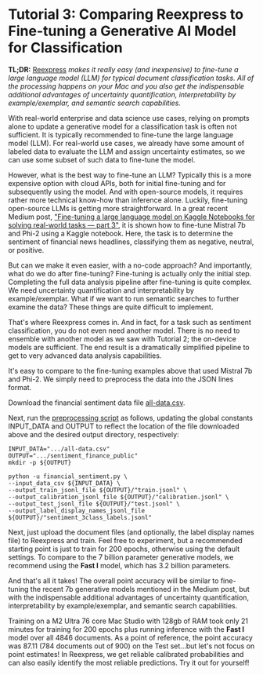 # Tutorial 3: Comparing Reexpress to Fine-tuning a Generative AI Model for Classification

**TL;DR:** [Reexpress](https://re.express/) *makes it really easy (and inexpensive) to fine-tune a large language model (LLM) for typical document classification tasks. All of the processing happens on your Mac and you also get the indispensable additional advantages of uncertainty quantification, interpretability by example/exemplar, and semantic search capabilities.* 

With real-world enterprise and data science use cases, relying on prompts alone to update a generative model for a classification task is often not sufficient. It is typically recommended to fine-tune the large language model (LLM). For real-world use cases, we already have some amount of labeled data to evaluate the LLM and assign uncertainty estimates, so we can use some subset of such data to fine-tune the model.

However, what is the best way to fine-tune an LLM? Typically this is a more expensive option with cloud APIs, both for initial fine-tuning and for subsequently using the model. And with open-source models, it requires rather more technical know-how than inference alone. Luckily, fine-tuning open-source LLMs is getting more straightforward. In a great recent Medium post, ["Fine-tuning a large language model on Kaggle Notebooks for solving real-world tasks — part 3"](https://medium.com/@lucamassaron/fine-tuning-a-large-language-model-on-kaggle-notebooks-for-solving-real-world-tasks-part-3-f15228f1c2a2), it is shown how to fine-tune Mistral 7b and Phi-2 using a Kaggle notebook. Here, the task is to determine the sentiment of financial news headlines, classifying them as negative, neutral, or positive.

But can we make it even easier, with a no-code approach? And importantly, what do we do after fine-tuning? Fine-tuning is actually only the initial step. Completing the full data analysis pipeline after fine-tuning is quite complex. We need uncertainty quantification and interpretability by example/exemplar. What if we want to run semantic searches to further examine the data? These things are quite difficult to implement.

That's where Reexpress comes in. And in fact, for a task such as sentiment classification, you do not even need another model. There is no need to ensemble with another model as we saw with Tutorial 2; the on-device models are sufficient. The end result is a dramatically simplified pipeline to get to very advanced data analysis capabilities.

It's easy to compare to the fine-tuning examples above that used Mistral 7b and Phi-2. We simply need to preprocess the data into the JSON lines format.

Download the financial sentiment data file [all-data.csv](https://www.kaggle.com/code/lucamassaron/fine-tune-mistral-v0-2-for-sentiment-analysis/input).

Next, run the [preprocessing script](preprocess/financial_sentiment.py) as follows, updating the global constants INPUT_DATA and OUTPUT to reflect the location of the file downloaded above and the desired output directory, respectively:

```
INPUT_DATA=".../all-data.csv"
OUTPUT=".../sentiment_finance_public"
mkdir -p ${OUTPUT}

python -u financial_sentiment.py \
--input_data_csv ${INPUT_DATA} \
--output_train_jsonl_file ${OUTPUT}/"train.jsonl" \
--output_calibration_jsonl_file ${OUTPUT}/"calibration.jsonl" \
--output_test_jsonl_file ${OUTPUT}/"test.jsonl" \
--output_label_display_names_jsonl_file ${OUTPUT}/"sentiment_3class_labels.jsonl"
```

Next, just upload the document files (and optionally, the label display names file) to Reexpress and train. Feel free to experiment, but a recommended starting point is just to train for 200 epochs, otherwise using the default settings. To compare to the 7 billion parameter generative models, we recommend using the **Fast I** model, which has 3.2 billion parameters. 

And that's all it takes! The overall point accuracy will be similar to fine-tuning the recent 7b generative models mentioned in the Medium post, but with the indispensable additional advantages of uncertainty quantification, interpretability by example/exemplar, and semantic search capabilities. 

Training on a M2 Ultra 76 core Mac Studio with 128gb of RAM took only 21 minutes for training for 200 epochs plus running inference with the **Fast I** model over all 4846 documents. As a point of reference, the point accuracy was 87.11 (784 documents out of 900) on the Test set...but let's not focus on point estimates! In Reexpress, we get reliable calibrated probabilities and can also easily identify the most reliable predictions. Try it out for yourself!
